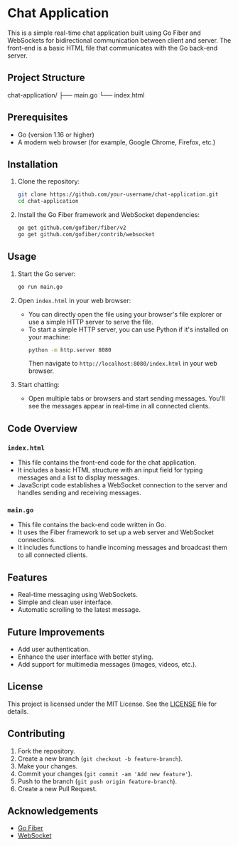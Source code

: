 # Chat Application

This is a simple real-time chat application built using Go Fiber and WebSockets for bidirectional communication between client and server. The front-end is a basic HTML file that communicates with the Go back-end server.

## Project Structure
chat-application/
├── main.go
└── index.html

## Prerequisites

- Go (version 1.16 or higher)
- A modern web browser (for example, Google Chrome, Firefox, etc.)

## Installation

1. Clone the repository:
    ```bash
    git clone https://github.com/your-username/chat-application.git
    cd chat-application
    ```

2. Install the Go Fiber framework and WebSocket dependencies:
    ```bash
    go get github.com/gofiber/fiber/v2
    go get github.com/gofiber/contrib/websocket
    ```

## Usage

1. Start the Go server:
    ```bash
    go run main.go
    ```

2. Open `index.html` in your web browser:
    - You can directly open the file using your browser's file explorer or use a simple HTTP server to serve the file.
    - To start a simple HTTP server, you can use Python if it's installed on your machine:
      ```bash
      python -m http.server 8080
      ```
      Then navigate to `http://localhost:8080/index.html` in your web browser.

3. Start chatting:
    - Open multiple tabs or browsers and start sending messages. You'll see the messages appear in real-time in all connected clients.

## Code Overview

### `index.html`

- This file contains the front-end code for the chat application.
- It includes a basic HTML structure with an input field for typing messages and a list to display messages.
- JavaScript code establishes a WebSocket connection to the server and handles sending and receiving messages.

### `main.go`

- This file contains the back-end code written in Go.
- It uses the Fiber framework to set up a web server and WebSocket connections.
- It includes functions to handle incoming messages and broadcast them to all connected clients.

## Features

- Real-time messaging using WebSockets.
- Simple and clean user interface.
- Automatic scrolling to the latest message.

## Future Improvements

- Add user authentication.
- Enhance the user interface with better styling.
- Add support for multimedia messages (images, videos, etc.).

## License

This project is licensed under the MIT License. See the [LICENSE](LICENSE) file for details.

## Contributing

1. Fork the repository.
2. Create a new branch (`git checkout -b feature-branch`).
3. Make your changes.
4. Commit your changes (`git commit -am 'Add new feature'`).
5. Push to the branch (`git push origin feature-branch`).
6. Create a new Pull Request.

## Acknowledgements

- [Go Fiber](https://gofiber.io/)
- [WebSocket](https://developer.mozilla.org/en-US/docs/Web/API/WebSocket)
